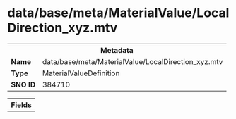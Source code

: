 <h1>data/base/meta/MaterialValue/LocalDirection_xyz.mtv</h1><table><tr><th colspan="100%">Metadata</th></tr><tr><td><b>Name</b></td><td>data/base/meta/MaterialValue/LocalDirection_xyz.mtv</td></tr><tr><td><b>Type</b></td><td>MaterialValueDefinition</td></tr><tr><td><b>SNO ID</b></td><td>384710</td></tr></table>

<table><tr><th colspan="100%">Fields</th></tr></table>

